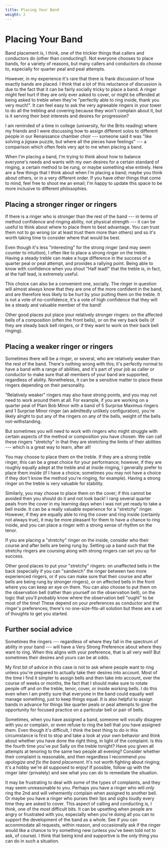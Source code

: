 ```yaml
---
title: Placing Your Band
weight: 2
---
```


# Placing Your Band

Band placement is, I think, one of the trickier things that callers and conductors do (other than conducting!). Not everyone chooses to place bands, for a variety of reasons, but many callers and conductors do choose to, especially for quarter peal and peal attempts. 

However, in my experience it's rare that there is frank discussion of how exactly bands are placed. I think that a lot of this reluctance of discussion is due to the fact that it can be fairly socially tricky to place a band. A ringer might feel hurt if they are only ever asked to cover, or might be offended at being asked to treble when they're "perfectly able to ring inside, thank you very much!". It can feel easy to ask the very agreeable ringers in your tower to do all the trebling and covering because they won't complain about it, but is it serving their best interests and desires for progression? 

I am reminded of a time in college (university, for the Brits reading) where my friends and I were discussing how to assign different solos to different people in our Renaissance chamber choir --- someone said it was "like solving a jigsaw puzzle, but where all the pieces have feelings" --- a comparison which often feels very apt to me when placing a band.

When I'm placing a band, I'm trying to think about how to balance everyone's needs and wants with my own desires for a certain standard of ringing, a certain method to be rung, or maybe something else entirely. Here are a few things that I think about when I'm placing a band; maybe you think about others, or in a very different order. If you have other things that come to mind, feel free to shoot me an email; I'm happy to update this space to be more inclusive to different philosophies. 

## Placing a stronger ringer or ringers

If there is a ringer who is stronger than the rest of the band --- in terms of method confidence and ringing ability, not physical strength --- it can be useful to think about where to place them to best advantage. You can trust them not to go wrong (or at least trust them more than others) and so it's worth taking time to consider where that would be best.

Even though it's less "interesting" for the strong ringer (and may seem counter to intuition), I often like to place a strong ringer on the treble. Having a steady treble can make a huge difference in the success of a quarter peal or peal attempt, and provides a rallying point. Being able to know with confidence when you shout "Half lead!" that the treble is, in fact, at the half lead, is extremely useful. 

This choice can also be a convenient one, socially. The ringer in question will almost always know that they are one of the more confident in the band, and are therefore less likely to be hurt by your putting them on the treble. It is not a vote of no-confidence, it's a vote of high confidence that they will be a steady and valuable member of the band!

Other good places put place your relatively stronger ringers: on the affected bells of a composition (often the front bells), or on the very back bells (if they are steady back bell ringers, or if they want to work on their back bell ringing). 

## Placing a weaker ringer or ringers

Sometimes there will be a ringer, or several, who are relatively weaker than the rest of the band. There's nothing wrong with this; it's perfectly normal to have a band with a range of abilities, and it's part of your job as caller or conductor to make sure that all members of your band are supported, regardless of ability. Nonetheless, it can be a sensitive matter to place these ringers depending on their personality.

"Relatively weaker" ringers may also have strong points, and you may not need to work around them at all. For example, if you are working on a quarter peal of Plain Bob Minor with a band of 5 Surprise Maximus ringers and 1 Surprise Minor ringer (an admittedly unlikely configuration), you're likely alright to put any of the ringers on any of the bells, weight of the bells not-withstanding.

But sometimes you will need to work with ringers who might struggle with certain aspects of the method or composition you have chosen. We can call these ringers "stretchy" in that they are stretching the limits of their abilities --- which is a great way to learn, after all!

You may choose to place them on the treble. If they are a strong treble ringer, this can be a great choice for your performance; however, if they are roughly equally adept at the treble and at inside ringing, I generally prefer to place them inside (if I have a choice; sometimes you may not have a choice if they don't know the method you're ringing, for example). Having a strong ringer on the treble is very valuable for stability. 

Similarly, you may choose to place them on the cover; if this cannot be avoided then you should do it and not look back! I rang several quarter peals from the cover in my learning days when I was not yet ready to take a bell inside. It can be a really valuable experience for a "stretchy" ringer. However, if they are equally able to ring the cover and ring inside (certainly not always true), it may be more pleasant for them to have a chance to ring inside, and you can place a ringer with a strong sense of rhythm on the tenor.

If you are placing a "stretchy" ringer on the inside, consider who their course and after bells are being rung by. Setting up a band such that the stretchy ringers are coursing along with strong ringers can set you up for success.

Other good places to put your "stretchy" ringers: on unaffected bells in the back (especially if you can "sandwich" the ringer between two more experienced ringers, or if you can make sure that their course and after bells are being rung by stronger ringers), or on affected bells in the front where you can keep an eye on them. You can also choose to put them on the observation bell (rather than yourself on the observation bell), on the logic that you'll probably know where the observation bell "ought" to be most of the time! These depend on your preferences as conductor and the ringer's preferences; there's no one-size-fits-all solution but these are a set of thoughts to get you started.

## Further social advice

Sometimes the ringers --- regardless of where they fall in the spectrum of ability in your band --- will have a Very Strong Preference about where they want to ring. When this aligns with your preference, that is all very well! But sometimes their desires and yours can be at odds. 

My first bit of advice in this case is not to ask where people want to ring unless you're prepared to actually take their desires into account. Most of the time I find it simpler to assign bells and then take into account, over the course of weeks or months, the fact that I should make sure to rotate people off and on the treble, tenor, cover, or inside working bells. I do this even when I am pretty sure that everyone in the band could equally well manage something, just to keep things equal. It is also helpful to assign bands in advance for things like quarter peals or peal attempts to give the opportunity for focused practice on a particular bell or pair of bells.

Sometimes, when you have assigned a band, someone will vocally disagree with you or complain, or even refuse to ring the bell that you have assigned them. Even though it's difficult, I think the best thing to do in this circumstance is first to stop and take a look at your own behavior and think about whether you have done the right thing, in light of the complaint. Is this the fourth time you've put Sally on the treble tonight? Have you given all attempts at tenoring to the same two people all evening? Consider whether their complaint is reasonable, and then regardless I recommend you _apologize and fix the band placement_. It's not worth fighting about ringing; it's a hobby we're all supposed to enjoy! If possible, follow up with the ringer later (privately) and see what you can do to remediate the situation.

It may be frustrating to deal with some of the types of complaints, and they may seem unreasonable to you. Perhaps you have a ringer who will _only_ ring the 2nd and will vehemently complain when assigned to another bell. Or maybe you have a ringer who purses their lips and sighs loudly every time they are asked to cover. This aspect of calling and conducting is, I think, one of the most difficult bits. It can be upsetting when people are angry or frustrated with you, especially when you're doing all you can to support the development of the band as a whole. See if you can accommodate all requests, within reason, and occasionally ask if the ringer would like a chance to try something new (unless you've been told not to ask, of course). I think that being kind and supportive is the only thing you can do in such a situation.


